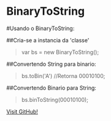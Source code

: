 BinaryToString
==============

#Usando o BinaryToString:

##Cria-se a instancia da 'classe'
>var bs = new BinaryToString();

##Convertendo String para binario:
>bs.toBin('A')
>//Retorna 00010100;

##Convertendo Binario para String:
>bs.binToString(00010100);

[Visit GitHub!](www.github.com)
